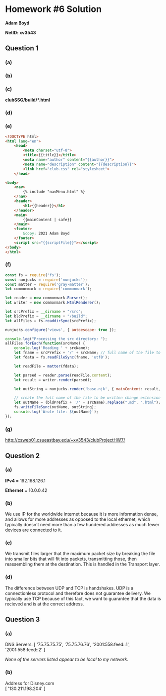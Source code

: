 # Homework #6 Solution

**Adam Boyd**

**NetID: xv3543**

## Question 1

### (a)

### (b)

### (c)

**clubSSG/build/*.html**

### (d)

### (e)

```HTML
<!DOCTYPE html>
<html lang="en">
    <head>
        <meta charset="utf-8">
        <title>{{title}}</title>
        <meta name="author" content="{{author}}">
        <meta name="description" content="{{description}}">
        <link href="club.css" rel="stylesheet">
    </head>

<body>
    <nav>
        {% include "navMenu.html" %}
    </nav>
    <header>
        <h1>{{header}}</h1>
    </header>
    <main>
        {{mainContent | safe}}
    </main>
    <footer>
        &copy; 2021 Adam Boyd
    </footer>
    <script src="{{scriptFile}}"></script>
</body>
</html>
```

### (f)

```javascript
const fs = require('fs');
const nunjucks = require('nunjucks');
const matter = require('gray-matter');
let commonmark = require('commonmark');

let reader = new commonmark.Parser();
let writer = new commonmark.HtmlRenderer();

let srcPrefix = __dirname + "/src";
let bldPrefix = __dirname + "/build";
let allFiles = fs.readdirSync(srcPrefix);

nunjucks.configure('views', { autoescape: true });

console.log("Processing the src directory: ");
allFiles.forEach(function(srcName) {
    console.log('Reading ' + srcName);
    let fname = srcPrefix + '/' + srcName; // full name of the file to be read
    let fdata = fs.readFileSync(fname, 'utf8');

    let readFile = matter(fdata);

    let parsed = reader.parse(readFile.content);
    let result = writer.render(parsed);

    let outString = nunjucks.render('base.njk', { mainContent: result, title: readFile.data.title, author: readFile.data.author, description: readFile.data.description, header: readFile.data.header, scriptFile: readFile.data.scriptFile });

    // create the full name of the file to be written change extension to .html
    let outName = (bldPrefix + '/' + srcName).replace(".md", ".html");
    fs.writeFileSync(outName, outString);
    console.log(`Wrote file: ${outName}`);
});
```

### (g)
<http://csweb01.csueastbay.edu/~xv3543/clubProjectHW7/>

## Question 2

### (a)

**IPv4 =** 192.168.126.1

**Ethernet =** 10.0.0.42

### (b)

We use IP for the worldwide internet because it is more information dense, and allows for more addresses as opposed to the local ethernet, which typically doesn't need more than a few hundered addresses as much fewer devices are connected to it.

### (c)

We transmit files larger that the maximum packet size by breaking the file into smaller bits that will fit into packets, transmitting those, then reassembling them at the destination. This is handled in the Transport layer.

### (d)

The difference between UDP and TCP is handshakes. UDP is a connectionless protocol and therefore does not guarantee delivery. We typically use TCP because of this fact, we want to guarantee that the data is recieved and is at the correct address.

## Question 3

### (a)

DNS Servers:
[
  '75.75.75.75',
  '75.75.76.76',
  '2001:558:feed::1',
  '2001:558:feed::2'
]

*None of the servers listed appear to be local to my network.*

### (b)

Address for Disney.com\
[ '130.211.198.204' ]